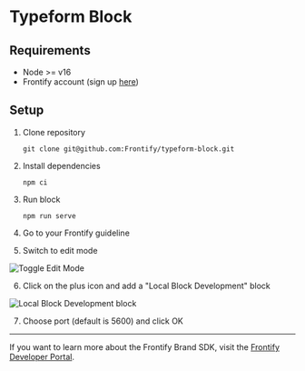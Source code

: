 # Typeform Block

## Requirements

- Node >= v16
- Frontify account (sign up [here](https://www.frontify.com/en/signup/?plan=STARTER&interval=YEARLY))

## Setup

1. Clone repository

    `git clone git@github.com:Frontify/typeform-block.git`
2. Install dependencies

    `npm ci`
3. Run block

    `npm run serve`

4. Go to your Frontify guideline
5. Switch to edit mode

![Toggle Edit Mode](https://cdn-assets-eu.frontify.com/s3/frontify-enterprise-files-eu/eyJwYXRoIjoid2VhcmVcL2ZpbGVcL2F0RmdTMzNOYmVZRGFvRHltSjR6LnBuZyJ9:weare:Mzc85Ec-OTVnmRHaWMHIYQGu15R59p-3D8986dmpbss?width=830)

6. Click on the plus icon and add a "Local Block Development" block

![Local Block Development block](https://cdn-assets-eu.frontify.com/s3/frontify-enterprise-files-eu/eyJwYXRoIjoid2VhcmVcL2ZpbGVcL3RqZmNnaVVTdGdRaTN5aXN6RG15LnBuZyJ9:weare:QdT7kv4ZKNvqkP7ojC3QZ9Pyocy6UHGGl4LhJY11PlQ?width=830)

7. Choose port (default is 5600) and click OK

---

If you want to learn more about the Frontify Brand SDK, visit the [Frontify Developer Portal](https://developer.frontify.com/).
